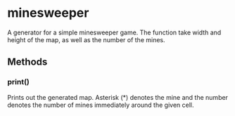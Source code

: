 # minesweeper

A generator for a simple minesweeper game. The function take width and height of the map, as well as the number of the mines.

## Methods
### print()
Prints out the generated map. Asterisk (*) denotes the mine and the number denotes the number of mines immediately around the given cell.
